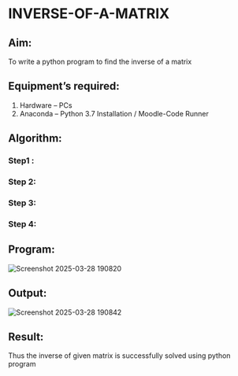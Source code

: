 # INVERSE-OF-A-MATRIX
## Aim:
To write a python program to find the inverse of a matrix
## Equipment’s required:
1. 	Hardware – PCs
2. 	Anaconda – Python 3.7 Installation / Moodle-Code Runner
## Algorithm:
### Step1 : 
### Step 2: 
### Step 3: 
### Step 4: 

## Program:
![Screenshot 2025-03-28 190820](https://github.com/user-attachments/assets/52b2db24-ce31-448e-9043-32314fbf0010)

## Output:
![Screenshot 2025-03-28 190842](https://github.com/user-attachments/assets/f70cd2e6-9e31-46fc-b6c0-962f76751f09)

## Result:
Thus the inverse of given matrix is successfully solved using python program

